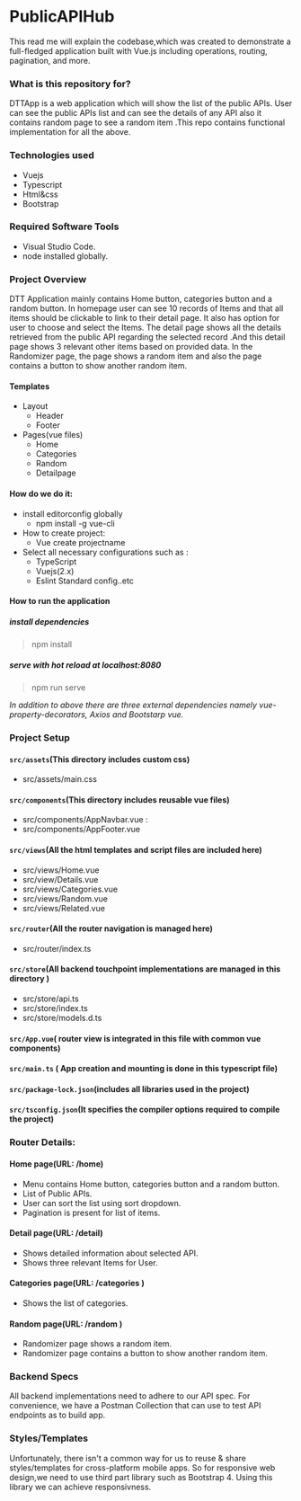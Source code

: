 # PublicAPIHub #
This read me will explain the codebase,which was created to demonstrate a full-fledged application built with Vue.js including operations, routing, pagination, and more.

### What is this repository for? ###
  DTTApp is a web application which will show the list of the public APIs. User can see the public APIs list and can see the details of any API also it 
  contains random page to see a random item .This repo contains functional implementation for all the above.

### Technologies used ###
 * Vuejs
 * Typescript
 * Html&css
 * Bootstrap

### Required Software Tools ###
  * Visual Studio Code.
  * node installed  globally.

### Project Overview ###

DTT Application mainly contains Home button, categories button and a random button.
In homepage user can see 10 records of Items and that all items should be clickable to link to their detail page. It also has option for user to choose and select the Items.
The detail page shows all the details retrieved from the public API regarding the selected record .And this detail page shows 3 relevant other items based on provided data.
In the Randomizer page, the page shows a random item and also the page contains a button to show another random item.

#### Templates ####
* Layout
   * Header
   * Footer
* Pages(vue files)
   * Home
   * Categories
   * Random
   * Detailpage
   
#### How do we do it: ####
* install editorconfig globally
  * npm install -g vue-cli
* How to create project:
  * Vue create projectname
* Select all necessary configurations such as : 
  *	TypeScript
  *	Vuejs(2.x)
  *	Eslint Standard config..etc

#### How to run the application ####
##### install dependencies #####
> npm install
##### serve with hot reload at localhost:8080 #####
> npm run serve

 _In addition to above there are three external dependencies namely vue-property-decorators, Axios and Bootstarp vue._

### Project Setup ###

#### `src/assets`(This directory includes custom css) ####
  * src/assets/main.css    
#### `src/components`(This directory includes reusable vue files) ####
  *	src/components/AppNavbar.vue :
  *	src/components/AppFooter.vue
#### `src/views`(All the html templates and script files are included here) ####
  *	src/views/Home.vue
  *	src/view/Details.vue
  *	src/views/Categories.vue
  *	src/views/Random.vue
  *	src/views/Related.vue
#### `src/router`(All the router navigation is managed here) ####
  *	src/router/index.ts
#### `src/store`(All backend touchpoint implementations are managed in this directory ) ####
  *	src/store/api.ts
  *	src/store/index.ts
  *	src/store/models.d.ts
#### `src/App.vue`( router view is integrated in this file with common vue components) ####
#### `src/main.ts` ( App creation and mounting is done in this typescript file) ####
#### `src/package-lock.json`(includes all libraries used in the project)
#### `src/tsconfig.json`(It specifies the compiler options required to compile the project)

### Router Details: ###
#### Home page(URL: /home) ####
  *	Menu contains Home button, categories button and a random button.
  *	List of Public APIs.
  *	User can sort the list using sort dropdown. 
  *	Pagination is present for list of items.
#### Detail page(URL: /detail) ####
  *	Shows detailed information about selected API.
  *	Shows three relevant Items for User.
#### Categories page(URL: /categories ) ####
  *	Shows the list of categories.
#### Random page(URL: /random ) ####
  *	Randomizer page shows a random item.
  *	Randomizer page contains a button to show another random item.
  
### Backend Specs ###
All backend implementations need to adhere to our API spec.
For convenience, we have a Postman Collection that can use to test API endpoints as  to build app.

### Styles/Templates ###
Unfortunately, there isn't a common way for us to reuse & share styles/templates for cross-platform mobile apps. So for responsive web design,we need to use third part library such as Bootstrap 4. Using this library we can achieve responsivness.


